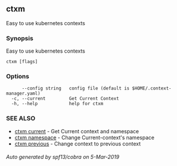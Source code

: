 ## ctxm

Easy to use kubernetes contexts

### Synopsis

Easy to use kubernetes contexts

```
ctxm [flags]
```

### Options

```
      --config string   config file (default is $HOME/.context-manager.yaml)
  -c, --current         Get Current Context
  -h, --help            help for ctxm
```

### SEE ALSO

* [ctxm current](ctxm_current.md)	 - Get Current context and namespace
* [ctxm namespace](ctxm_namespace.md)	 - Change Current-context's namespace
* [ctxm previous](ctxm_previous.md)	 - Change context to previous context 

###### Auto generated by spf13/cobra on 5-Mar-2019

